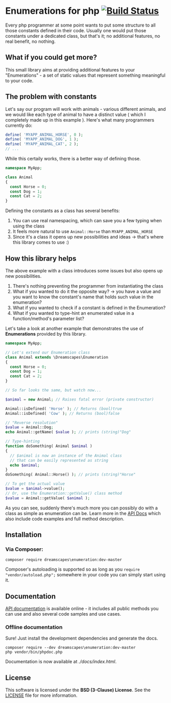 # Enumerations for php [![Build Status](https://api.travis-ci.org/Dreamscapes/Enumeration.png)](https://travis-ci.org/Dreamscapes/Enumeration)

Every php programmer at some point wants to put some structure to all those constants defined in their code. Usually one would put those constants under a dedicated class, but that's it; no additional features, no real benefit, no nothing.

## What if you could get more?

This small library aims at providing additional features to your "Enumerations" - a set of static values that represent something meaningful to your code.

## The problem with constants

Let's say our program will work with animals - various different animals, and we would like each type of animal to have a distinct value ( which I completely made up in this example ). Here's what many programmers currently do:

```php
define( 'MYAPP_ANIMAL_HORSE', 0 );
define( 'MYAPP_ANIMAL_DOG', 1 );
define( 'MYAPP_ANIMAL_CAT', 2 );
// ...
```

While this certaily works, there is a better way of defining those.

```php
namespace MyApp;

class Animal
{
  const Horse = 0;
  const Dog = 1;
  const Cat = 2;
}
```

Defining the constants as a class has several benefits:

1. You can use real namespacing, which can save you a few typing when using the class
2. It feels more natural to use `Animal::Horse` than `MYAPP_ANIMAL_HORSE`
3. Since it's a class it opens up new possibilities and ideas -> that's where this library comes to use :)

## How this library helps

The above example with a class introduces some issues but also opens up new possibilities.

1. There's nothing preventing the programmer from instantiating the class
2. What if you wanted to do it the opposite way? -> you have a value and you want to know the constant's name that holds such value in the enumeration?
3. What if you wanted to check if a constant is defined in the Enumeration?
4. What if you wanted to type-hint an enumerated value in a function/method's parameter list?

Let's take a look at another example that demonstrates the use of **Enumerations** provided by this library.

```php
namespace MyApp;

// Let's extend our Enumeration class
class Animal extends \Dreamscapes\Enumeration
{
  const Horse = 0;
  const Dog = 1;
  const Cat = 2;
}

// So far looks the same, but watch now...

$animal = new Animal; // Raises fatal error (private constructor)

Animal::isDefined( 'Horse' ); // Returns (bool)true
Animal::isDefined( 'Cow' ); // Returns (bool)false

// "Reverse resolution"
$value = Animal::Dog;
echo Animal::getName( $value ); // prints (string)"Dog"

// Type-hinting
function doSomething( Animal $animal )
{
  // $animal is now an instance of the Animal class
  // that can be easily represented as string
  echo $animal;
}
doSomething( Animal::Horse() ); // prints (string)"Horse"

// To get the actual value
$value = $animal->value();
// Or, use the Enumeration::getValue() class method
$value = Animal::getValue( $animal );
```

As you can see, suddenly there's much more you can possibly do with a class as simple as enumeration can be. Learn more in the [API Docs](http://dreamscapes.github.io/Enumeration/docs) which also include code examples and full method description.

## Installation

### Via Composer:

`composer require dreamscapes\enumeration:dev-master`

Composer's autoloading is supported so as long as you `require "vendor/autoload.php";` somewhere in your code you can simply start using it.

## Documentation

[API documentation](http://dreamscapes.github.io/Enumeration/docs) is available online - it includes all public methods you can use and also several code samples and use cases.

### Offline documentation

Sure! Just install the development dependencies and generate the docs.

```
composer require --dev dreamscapes\enumeration:dev-master
php vendor/bin/phpdoc.php
```

Documentation is now available at *./docs/index.html*.

## License

This software is licensed under the **BSD (3-Clause) License**. See the [LICENSE](LICENSE) file for more information.
